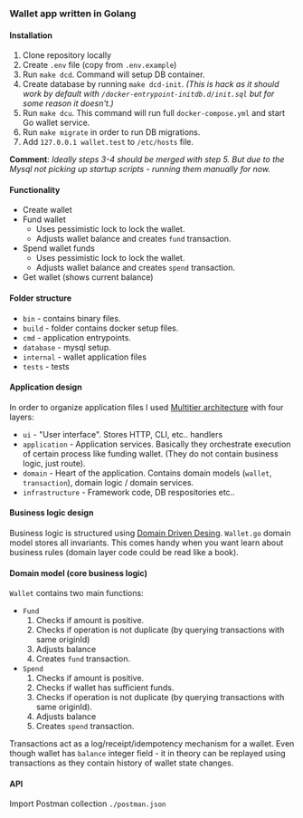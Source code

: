 ### Wallet app written in Golang

#### Installation

1. Clone repository locally
2. Create `.env` file (copy from `.env.example`)
3. Run `make dcd`. Command will setup DB container.
4. Create database by running `make dcd-init`. _(This is hack as it should work by default with `/docker-entrypoint-initdb.d/init.sql` but for some reason it doesn't.)_
5. Run `make dcu`. This command will run full `docker-compose.yml` and start Go wallet service.
6. Run `make migrate` in order to run DB migrations.
7. Add `127.0.0.1 wallet.test` to `/etc/hosts` file. 

**Comment**: _Ideally steps 3-4 should be merged with step 5. But due to the Mysql not picking up startup scripts - running them manually for now._

#### Functionality

- Create wallet
- Fund wallet
   - Uses pessimistic lock to lock the wallet.
   - Adjusts wallet balance and creates `fund` transaction.
- Spend wallet funds
   - Uses pessimistic lock to lock the wallet.
   - Adjusts wallet balance and creates `spend` transaction.
- Get wallet (shows current balance)

#### Folder structure

- `bin` - contains binary files.
- `build` - folder contains docker setup files.
- `cmd` - application entrypoints.
- `database` - mysql setup.
- `internal` - wallet application files
- `tests` - tests

#### Application design

In order to organize application files I used [Multitier architecture](https://en.wikipedia.org/wiki/Multitier_architecture) with four layers:
- `ui` - "User interface". Stores HTTP, CLI, etc.. handlers
- `application` - Application services. Basically they orchestrate execution of certain process like funding wallet. (They do not contain business logic, just route).
- `domain` - Heart of the application. Contains domain models (`wallet`, `transaction`), domain logic / domain services.
- `infrastructure` - Framework code, DB respositories etc..

#### Business logic design

Business logic is structured using [Domain Driven Desing](https://www.amazon.com/Implementing-Domain-Driven-Design-Vaughn-Vernon/dp/0321834577).
`Wallet.go` domain model stores all invariants. This comes handy when you want learn about business rules (domain layer code could be read like a book).

#### Domain model (core business logic)

`Wallet` contains two main functions:
- `Fund`
   1. Checks if amount is positive.
   2. Checks if operation is not duplicate (by querying transactions with same originId)
   3. Adjusts balance
   4. Creates `fund` transaction.
- `Spend`
   1. Checks if amount is positive.
   2. Checks if wallet has sufficient funds.
   3. Checks if operation is not duplicate (by querying transactions with same originId).
   4. Adjusts balance
   5. Creates `spend` transaction.
 
Transactions act as a log/receipt/idempotency mechanism for a wallet. Even though wallet has `balance` integer field - it in theory can be replayed using transactions as they contain history of wallet state changes.


#### API
Import Postman collection `./postman.json`
